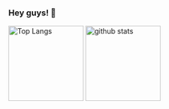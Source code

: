 ### Hey guys! 👋

<p align="left"> 
  <img alt="Top Langs" height="150px" src="https://github-readme-stats.vercel.app/api/top-langs/?username=Planck16&layout=compact&show_icons=true&theme=onedark" />
  <img alt="github stats" height="150px" src="https://github-readme-stats.vercel.app/api?username=Planck16&theme=onedark&show_icons=ture" />
</p>

